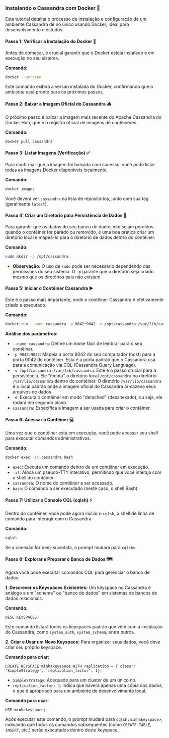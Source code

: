 ### **Instalando o Cassandra com Docker 🚀**

Este tutorial detalha o processo de instalação e configuração de um ambiente Cassandra de nó único usando Docker, ideal para desenvolvimento e estudos.

#### **Passo 1: Verificar a Instalação do Docker 🧐**

Antes de começar, é crucial garantir que o Docker esteja instalado e em execução no seu sistema.

**Comando:**

```bash
docker --version
```

Este comando exibirá a versão instalada do Docker, confirmando que o ambiente está pronto para os próximos passos.

#### **Passo 2: Baixar a Imagem Oficial do Cassandra 📥**

O próximo passo é baixar a imagem mais recente do Apache Cassandra do Docker Hub, que é o registro oficial de imagens de contêineres.

**Comando:**

```bash
docker pull cassandra
```

#### **Passo 3: Listar Imagens (Verificação) ✅**

Para confirmar que a imagem foi baixada com sucesso, você pode listar todas as imagens Docker disponíveis localmente.

**Comando:**

```bash
docker images
```

Você deverá ver `cassandra` na lista de repositórios, junto com sua tag (geralmente `latest`).

#### **Passo 4: Criar um Diretório para Persistência de Dados 📂**

Para garantir que os dados do seu banco de dados não sejam perdidos quando o contêiner for parado ou removido, é uma boa prática criar um diretório local e mapeá-lo para o diretório de dados dentro do contêiner.

**Comando:**

```bash
sudo mkdir -p /opt/cassandra
```

  * **Observação:** O uso de `sudo` pode ser necessário dependendo das permissões do seu sistema. O `-p` garante que o diretório seja criado mesmo que os diretórios pais não existam.

#### **Passo 5: Iniciar o Contêiner Cassandra ▶️**

Este é o passo mais importante, onde o contêiner Cassandra é efetivamente criado e executado.

**Comando:**

```bash
docker run --name cassandra -p 9042:9042 -v /opt/cassandra:/var/lib/cassandra -d cassandra
```

**Análise dos parâmetros:**

  * `--name cassandra`: Define um nome fácil de lembrar para o seu contêiner.
  * `-p 9042:9042`: Mapeia a porta 9042 do seu computador (host) para a porta 9042 do contêiner. Esta é a porta padrão que o Cassandra usa para a comunicação via CQL (Cassandra Query Language).
  * `-v /opt/cassandra:/var/lib/cassandra`: Este é o passo crucial para a persistência. Ele "monta" o diretório local `/opt/cassandra` no diretório `/var/lib/cassandra` dentro do contêiner. O diretório `/var/lib/cassandra` é o local padrão onde a imagem oficial do Cassandra armazena seus arquivos de dados.
  * `-d`: Executa o contêiner em modo "detached" (desanexado), ou seja, ele rodará em segundo plano.
  * `cassandra`: Especifica a imagem a ser usada para criar o contêiner.

#### **Passo 6: Acessar o Contêiner 💻**

Uma vez que o contêiner está em execução, você pode acessar seu shell para executar comandos administrativos.

**Comando:**

```bash
docker exec -it cassandra bash
```

  * `exec`: Executa um comando dentro de um contêiner em execução.
  * `-it`: Aloca um pseudo-TTY interativo, permitindo que você interaja com o shell do contêiner.
  * `cassandra`: O nome do contêiner a ser acessado.
  * `bash`: O comando a ser executado (neste caso, o shell Bash).

#### **Passo 7: Utilizar o Console CQL (cqlsh) ⚡**

Dentro do contêiner, você pode agora iniciar o `cqlsh`, o shell de linha de comando para interagir com o Cassandra.

**Comando:**

```bash
cqlsh
```

Se a conexão for bem-sucedida, o prompt mudará para `cqlsh>`.

#### **Passo 8: Explorar e Preparar o Banco de Dados 🗺️**

Agora você pode executar comandos CQL para gerenciar o banco de dados.

**1. Descrever os Keyspaces Existentes:**
Um keyspace no Cassandra é análogo a um "schema" ou "banco de dados" em sistemas de bancos de dados relacionais.

**Comando:**

```cql
DESC KEYSPACES;
```

Este comando listará todos os keyspaces padrão que vêm com a instalação do Cassandra, como `system_auth`, `system_schema`, entre outros.

**2. Criar e Usar um Novo Keyspace:**
Para organizar seus dados, você deve criar seu próprio keyspace.

**Comando para criar:**

```cql
CREATE KEYSPACE minhakeyspace WITH replication = {'class': 'SimpleStrategy', 'replication_factor': 1};
```

  * `SimpleStrategy`: Adequado para um cluster de um único nó.
  * `replication_factor: 1`: Indica que haverá apenas uma cópia dos dados, o que é apropriado para um ambiente de desenvolvimento local.

**Comando para usar:**

```cql
USE minhakeyspace;
```

Após executar este comando, o prompt mudará para `cqlsh:minhakeyspace>`, indicando que todos os comandos subsequentes (como `CREATE TABLE`, `INSERT`, etc.) serão executados dentro deste keyspace.
